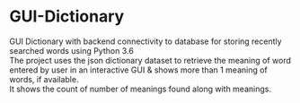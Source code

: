 # GUI-Dictionary
GUI Dictionary with backend connectivity to database for storing recently searched words using Python 3.6  
The project uses the json dictionary dataset to retrieve the meaning of word entered by user in an 
interactive GUI & shows more than 1 meaning of words, if available.  
It shows the count of number of meanings found along with meanings.  
